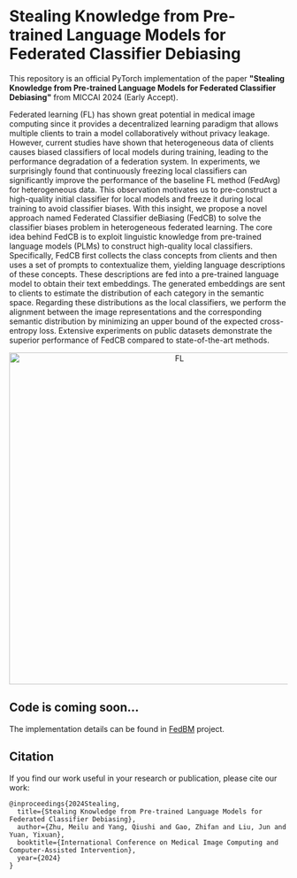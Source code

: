# Stealing Knowledge from Pre-trained Language Models for Federated Classifier Debiasing
This repository is an official PyTorch implementation of the paper **"Stealing Knowledge from Pre-trained Language Models for Federated Classifier Debiasing"** from MICCAI 2024 (Early Accept).

Federated learning (FL) has shown great potential in medical image computing since it provides a decentralized learning paradigm that allows multiple clients to train a model collaboratively without privacy leakage. However, current studies have shown that heterogeneous data of clients causes biased classifiers of local models during training, leading to the performance degradation of a federation system. In experiments, we surprisingly found that continuously freezing local classifiers can significantly improve the performance of the baseline FL method (FedAvg) for heterogeneous data. This observation motivates us to pre-construct a high-quality initial classifier for local models and freeze it during local training to avoid classifier biases.
With this insight, we propose a novel approach named Federated Classifier deBiasing (FedCB) to solve the classifier biases problem in heterogeneous federated learning. The core idea behind FedCB is to exploit linguistic knowledge from pre-trained language models (PLMs) to construct high-quality local classifiers. Specifically, FedCB first collects the class concepts from clients and then uses a set of prompts to contextualize them, yielding language descriptions of these concepts. These descriptions are fed into a pre-trained language model to obtain their text embeddings. The generated embeddings are sent to clients to estimate the distribution of each category in the semantic space. Regarding these distributions as the local classifiers, we perform the alignment between the image representations and the corresponding semantic distribution by minimizing an upper bound of the expected cross-entropy loss. Extensive experiments on public datasets demonstrate the superior performance of FedCB compared to state-of-the-art methods.

<div align=center>
<img width="600" src="imgs/FedCB.png" alt="FL"/>
</div>




## Code is coming soon...
The implementation details can be found in [FedBM](https://github.com/meiluzhu/FedBM) project.

## Citation
If you find our work useful in your research or publication, please cite our work:
```
@inproceedings{2024Stealing,
  title={Stealing Knowledge from Pre-trained Language Models for Federated Classifier Debiasing},
  author={Zhu, Meilu and Yang, Qiushi and Gao, Zhifan and Liu, Jun and Yuan, Yixuan},
  booktitle={International Conference on Medical Image Computing and Computer-Assisted Intervention},
  year={2024}
}
```
